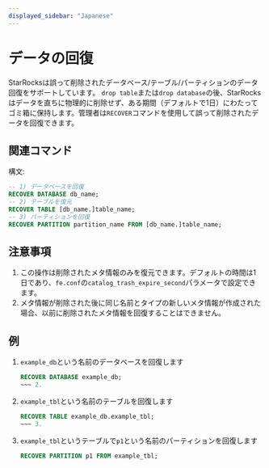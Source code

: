 ```yaml
---
displayed_sidebar: "Japanese"
---
```


# データの回復

StarRocksは誤って削除されたデータベース/テーブル/パーティションのデータ回復をサポートしています。 `drop table`または`drop database`の後、StarRocksはデータを直ちに物理的に削除せず、ある期間（デフォルトで1日）にわたってゴミ箱に保持します。管理者は`RECOVER`コマンドを使用して誤って削除されたデータを回復できます。

## 関連コマンド

構文:

~~~sql
-- 1) データベースを回復
RECOVER DATABASE db_name;
-- 2) テーブルを復元
RECOVER TABLE [db_name.]table_name;
-- 3) パーティションを回復
RECOVER PARTITION partition_name FROM [db_name.]table_name;
~~~

## 注意事項

1. この操作は削除されたメタ情報のみを復元できます。デフォルトの時間は1日であり、`fe.conf`の`catalog_trash_expire_second`パラメータで設定できます。
2. メタ情報が削除された後に同じ名前とタイプの新しいメタ情報が作成された場合、以前に削除されたメタ情報を回復することはできません。

## 例

1. `example_db`という名前のデータベースを回復します

    ~~~sql
    RECOVER DATABASE example_db;
    ~~~ 2.

2. `example_tbl`という名前のテーブルを回復します

    ~~~sql
    RECOVER TABLE example_db.example_tbl;
    ~~~ 3.

3. `example_tbl`というテーブルで`p1`という名前のパーティションを回復します

    ~~~sql
    RECOVER PARTITION p1 FROM example_tbl;
    ~~~
